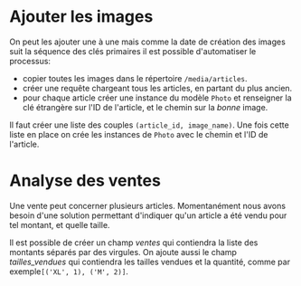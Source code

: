 # Ajouter les images

On peut les ajouter une à une mais comme la date de création des images
suit la séquence des clés primaires il est possible d'automatiser
le processus:

- copier toutes les images dans le répertoire `/media/articles`.
- créer une requête chargeant tous les articles, en partant du plus
  ancien.
- pour chaque article créer une instance du modèle `Photo` et 
  renseigner la clé étrangère sur l'ID de l'article, et le chemin sur la
  *bonne* image.
  
Il faut créer une liste des couples `(article_id, image_name)`.
Une fois cette liste en place on crée les instances de `Photo` avec le 
chemin et l'ID de l'article.

# Analyse des ventes

Une vente peut concerner plusieurs articles. Momentanément nous
avons besoin d'une solution permettant d'indiquer qu'un article
a été vendu pour tel montant, et quelle taille.

Il est possible de créer un champ *ventes* qui contiendra la liste
des montants séparés par des virgules. On ajoute aussi le champ
*tailles_vendues* qui contiendra les tailles vendues et la quantité, comme
par exemple`[('XL', 1), ('M', 2)]`.

